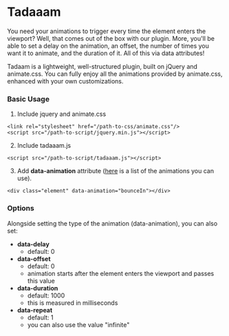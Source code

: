 # Tadaaam

You need your animations to trigger every time the element enters the viewport? Well, that comes out of the box with our plugin. More, you'll be able to set a delay on the animation, an offset, the number of times you want it to animate, and the duration of it. All of this via data attributes!

Tadaam is a lightweight, well-structured plugin, built on jQuery and animate.css. You can fully enjoy all the animations provided by animate.css, enhanced with your own customizations.

### Basic Usage

1. Include jquery and animate.css
  ```
  <link rel="stylesheet" href="/path-to-css/animate.css"/>
  <script src="/path-to-script/jquery.min.js"></script>
  ```

2. Include tadaaam.js
  ```
  <script src="/path-to-script/tadaaam.js"></script>
  ```

3. Add **data-animation** attribute ([here](https://daneden.github.io/animate.css/) is a list of the animations you can use).
  ```
  <div class="element" data-animation="bounceIn"></div>
  ```

### Options

Alongside setting the type of the animation (data-animation), you can also set:

  - **data-delay**
    - default: 0
  - **data-offset**
    - default: 0
    - animation starts after the element enters the viewport and passes this value
  - **data-duration**
    - default: 1000
    - this is measured in milliseconds
  - **data-repeat**
    - default: 1
    - you can also use the value "infinite"
